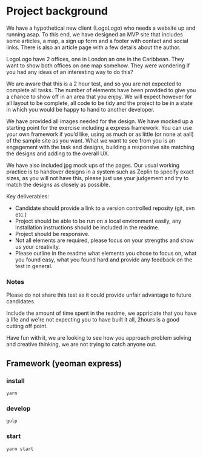 # Project background

We have a hypothetical new client (LogoLogo) who needs a website up and running asap. To this end, we have designed an MVP site that includes some articles, a map, a sign up form and a footer with contact and social links. There is also an article page with a few details about the author.

LogoLogo have 2 offices, one in London an one in the Caribbean. They want to show both offices on one map somehow. They were wondering if you had any ideas of an interesting way to do this?

We are aware that this is a 2 hour test, and so you are not expected to complete all tasks. The number of elements have been provided to give you a chance to show off in an area that you enjoy. We will expect however for all layout to be complete, all code to be tidy and the project to be in a state in which you would be happy to hand to another developer.

We have provided all images needed for the design. We have mocked up a starting point for the exercise including a express framework. You can use your own framework if you’d like, using as much or as little (or none at aall) of the sample site as you want. What we want to see from you is an engagement with the task and designs, building a responsive site matching the designs and adding to the overall UX.

We have also included jpg mock ups of the pages. Our usual working practice is to handover designs in a system such as Zeplin to specify exact sizes, as you will not have this, please just use your judgement and try to match the designs as closely as possible.


Key deliverables:
  - Candidate should provide a link to a version controlled reposity (git, svn etc.)
  - Project should be able to be run on a local environment easily, any installation instructions should be included in the readme.
  - Project should be responsive.
  - Not all elements are required, please focus on your strengths and show us your creativity.
  - Please outline in the readme what elements you chose to focus on, what you found easy, what you found hard and provide any feedback on the test in general.

### Notes

Please do not share this test as it could provide unfair advantage to future candidates.

Include the amount of time spent in the readme, we appriciate that you have a life and we're not expecting you to have built it all, 2hours is a good cutting off point.

Have fun with it, we are looking to see how you approach problem solving and creative thinking, we are not trying to catch anyone out.

## Framework (yeoman express)


### install

    yarn

### develop

    gulp

### start

    yarn start
